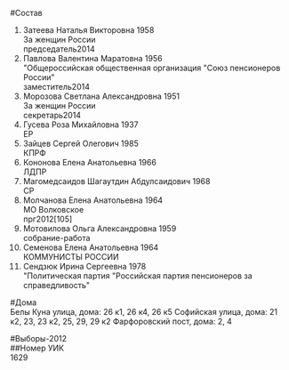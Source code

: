 #Состав  
1. Затеева Наталья Викторовна 1958  
    За женщин России  
    председатель2014  
2. Павлова Валентина Маратовна 1956  
    "Общероссийская общественная организация "Союз пенсионеров России"  
    заместитель2014  
3. Морозова Светлана Александровна 1951  
    За женщин России  
    секретарь2014  
4. Гусева Роза Михайловна 1937  
    ЕР  
5. Зайцев Сергей Олегович 1985  
    КПРФ  
6. Кононова Елена Анатольевна 1966  
    ЛДПР  
7. Магомедсаидов Шагаутдин Абдулсаидович 1968  
    СР  
8. Молчанова Елена Анатольевна 1964  
    МО Волковское  
    прг2012[105]  
9. Мотовилова Ольга Александровна 1959  
    собрание-работа  
10. Семенова Елена Анатольевна 1964  
    КОММУНИСТЫ РОССИИ  
11. Сендзюк Ирина Сергеевна 1978  
    "Политическая партия "Российская партия пенсионеров за справедливость"  

#Дома  
Белы Куна улица, дома: 26 к1, 26 к4, 26 к5 Софийская улица, дома: 21 к2, 23, 23 к2, 25, 29, 29 к2 Фарфоровский пост, дома: 2, 4  
  
#Выборы-2012  
##Номер УИК  
1629  
